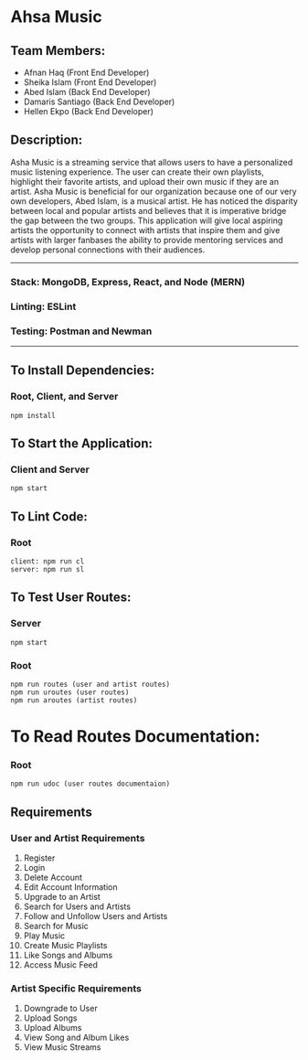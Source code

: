 # Ahsa Music

## Team Members:
* Afnan Haq (Front End Developer) 
* Sheika Islam (Front End Developer)
* Abed Islam (Back End Developer)
* Damaris Santiago (Back End Developer)
* Hellen Ekpo (Back End Developer)

## Description:
Asha Music is a streaming service that allows users to have a personalized music listening experience. The user can create their own playlists, highlight their favorite artists, and upload their own music if they are an artist. Asha Music is beneficial for our organization because one of our very own developers, Abed Islam, is a musical artist. He has noticed the disparity between local and popular artists and believes that it is imperative bridge the gap between the two groups. This application will give local aspiring artists the opportunity to connect with artists that inspire them and give artists with larger fanbases the ability to provide mentoring services and develop personal connections with their audiences.

_________________
### Stack: MongoDB, Express, React, and Node (MERN)
### Linting: ESLint
### Testing: Postman and Newman
_________________
## To Install Dependencies:

### Root, Client, and Server
    npm install

## To Start the Application:

### Client and Server
    npm start

## To Lint Code:
### Root
    client: npm run cl
    server: npm run sl

## To Test User Routes:
### Server
    npm start
### Root
    npm run routes (user and artist routes)
    npm run uroutes (user routes)
    npm run aroutes (artist routes)

# To Read Routes Documentation:
### Root
    npm run udoc (user routes documentaion)

## Requirements

### User and Artist Requirements
1. Register
1. Login
1. Delete Account
1. Edit Account Information
1. Upgrade to an Artist
1. Search for Users and Artists
1. Follow and Unfollow Users and Artists
1. Search for Music
1. Play Music
1. Create Music Playlists
1. Like Songs and Albums
1. Access Music Feed

### Artist Specific Requirements
1. Downgrade to User
1. Upload Songs
1. Upload Albums
1. View Song and Album Likes
1. View Music Streams
